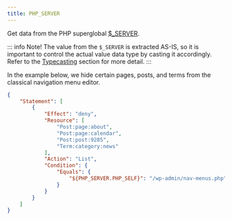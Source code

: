 ```yaml
---
title: PHP_SERVER
---
```


Get data from the PHP superglobal [$_SERVER](http://php.net/manual/en/reserved.variables.server.php).

::: info Note!
The value from the `$_SERVER` is extracted AS-IS, so it is important to control the actual value data type by casting it accordingly. Refer to the [Typecasting](/advanced/access-policy/typecast/) section for more detail.
:::

In the example below, we hide certain pages, posts, and terms from the classical navigation menu editor.

```json
{
    "Statement": [
        {
            "Effect": "deny",
            "Resource": [
                "Post:page:about",
                "Post:page:calendar",
                "Post:post:9285",
                "Term:category:news"
            ],
            "Action": "List",
            "Condition": {
                "Equals": {
                    "${PHP_SERVER.PHP_SELF}": "/wp-admin/nav-menus.php"
                }
            }
        }
    ]
}
```